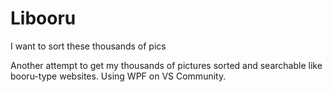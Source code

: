 # Libooru
I want to sort these thousands of pics

Another attempt to get my thousands of pictures sorted and searchable like booru-type websites.
Using WPF on VS Community.
